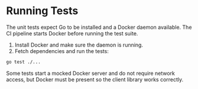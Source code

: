 # Running Tests

The unit tests expect Go to be installed and a Docker daemon available. The CI pipeline starts Docker before running the test suite.

1. Install Docker and make sure the daemon is running.
2. Fetch dependencies and run the tests:

```sh
go test ./...
```

Some tests start a mocked Docker server and do not require network access, but Docker must be present so the client library works correctly.
